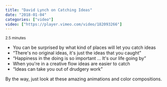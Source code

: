 ```yaml
---
title: "David Lynch on Catching Ideas"
date: "2018-01-04"
categories: ["video"]
video: ["https://player.vimeo.com/video/182093266"]
---
```


<small>2.5 minutes</small>

- You can be surprised by what kind of places will let you catch ideas
- “There's no original ideas, it's just the ideas that you caught”
- “Happiness in the doing is so important ... It's our life going by”
- When you're in a creative flow ideas are easier to catch
- “Ideas can take you out of drudgery work”

By the way, just look at these amazing animations and color compositions.

<!--more-->
